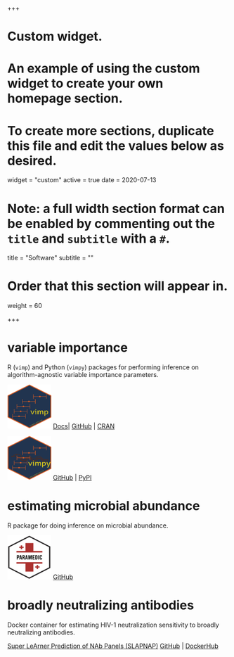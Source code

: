 +++
# Custom widget.
# An example of using the custom widget to create your own homepage section.
# To create more sections, duplicate this file and edit the values below as desired.
widget = "custom"
active = true
date = 2020-07-13

# Note: a full width section format can be enabled by commenting out the `title` and `subtitle` with a `#`.
title = "Software"
subtitle = ""

# Order that this section will appear in.
weight = 60

+++

# variable importance

R (`vimp`) and Python (`vimpy`) packages for performing inference on algorithm-agnostic variable importance parameters.

[<img src="img/vimp_logo.png" title="vimp logo" id="id" class="class" width="100" height="100" alt="alt text" />](https://github.com/bdwilliamson/vimp)
[Docs](https://bdwilliamson.github.io/vimp/)|
[GitHub](https://github.com/bdwilliamson/vimp) |
[CRAN](https://CRAN.R-project.org/package=vimp)

[<img src="img/vimpy_logo.png" title="vimpy logo" id="id" class="class" width="100" height="100" alt="alt text" />](https://github.com/bdwilliamson/vimpy)
[GitHub](https://github.com/bdwilliamson/vimpy) |
[PyPI](https://pypi.org/project/vimpy/)

# estimating microbial abundance

R package for doing inference on microbial abundance.

[<img src="img/paramedic-logo.png" title="paramedic logo" id="id" class="class" width="100" height="100" alt="alt text" />](https://github.com/statdivlab/paramedic)
[GitHub](https://github.com/statdivlab/paramedic)

# broadly neutralizing antibodies

Docker container for estimating HIV-1 neutralization sensitivity to broadly neutralizing antibodies.

[Super LeArner Prediction of NAb Panels
(SLAPNAP)](https://github.com/benkeser/slapnap)
[GitHub](https://github.com/benkeser/slapnap) |
[DockerHub](https://hub.docker.com/r/slapnap/slapnap)
